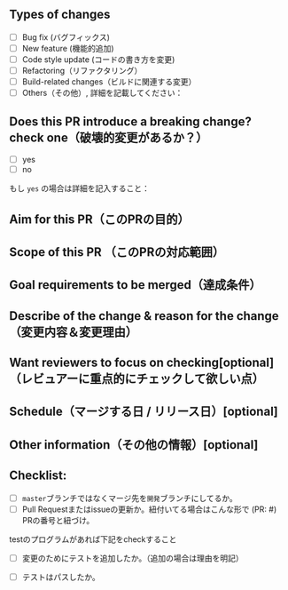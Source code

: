 <!--- Provide a general summary of your changes in the title above -->

## Types of changes
<!--- What types of changes does your code introduce? Put an `x` in all the boxes that apply: -->
- [ ] Bug fix (バグフィックス)
- [ ] New feature (機能的追加)
- [ ] Code style update (コードの書き方を変更)
- [ ] Refactoring（リファクタリング）
- [ ] Build-related changes（ビルドに関連する変更）
- [ ] Others（その他）, 詳細を記載してください：

## Does this PR introduce a breaking change? check one（破壊的変更があるか？）

- [ ] yes
- [ ] no

もし `yes` の場合は詳細を記入すること：

## Aim for this PR（このPRの目的）
<!--
何のために作業をしたか
* 「ログインユーザーが、投稿一覧画面で投稿を検索できるようにしたい」
* 「ログイン画面で、【あなたはロボットではありませんか？】のチェックを要求するようにしたい」
* 「お問い合わせフォームを作成する」

-->

## Scope of this PR （このPRの対応範囲）
<!--この PR で対応する範囲を明確に記載しましょう。 -->
<!--
// 例
# このPRの対応範囲
ここでは単純にメールアドレスを登録するところまでの実装となります。
「RFC違反のメールアドレスは登録出来ないようにする」という要件は別のPRで対応します。

一度の PR で修正出来る、小さい issue であれば以下のように記載しても構いません。
# このPRの対応範囲
https://github.com/keitakn/go-cognito-lambda/issues/26 を解決します
 -->

## Goal requirements to be merged（達成条件）

<!--
上記PRの目的を達成するために、必要だと思われること、必要だったこと を列挙してください

* メールアドレスのチェックを実装する
* フォームに項目欄を追加
 -->

## Describe of the change & reason for the change（変更内容＆変更理由）
<!--
問題を解決する為に、具体的に何を変更したのかを記載してください。

変更内容に関しては差分を見れば分かる部分も多いですが、どのような意図で変更したかは変更した本人にしか分かりません。

問題解決の手段が限られている場合、変更理由を書くのが難しい時もあります。

その場合は変更内容を具体的に記載するだけで良いですが、変更に特別な意図がある場合は必ず記載してください。
-->

## Want reviewers to focus on checking[optional]（レビュアーに重点的にチェックして欲しい点）
<!-- 中心的に見て欲しい箇所や観点があれば書いてください。-->

## Schedule（マージする日 / リリース日）[optional]
<!--
* マージしないといけない日
* リリース日

などがあれば記載してください。
-->


## Other information（その他の情報）[optional]
<!--
* 関連 URL（修正箇所の URL、ネイティブアプリなら対象となる画面）
* スクリーンショット（デザイン変更が入る場合は添付したほうが良い）
* 不安なところなどあれば
 -->


## Checklist:
<!--- Put an `x` in all the boxes that apply. -->
<!--- If your change requires a documentation PR, please link it appropriately -->
<!--- If you're unsure about any of these, don't hesitate to ask. We're here to help! -->
- [ ] `master`ブランチではなくマージ先を`開発`ブランチにしてるか。
- [ ] Pull Requestまたはissueの更新か。紐付いてる場合はこんな形で (PR: #) PRの番号と紐づけ。

testのプログラムがあれば下記をcheckすること
- [ ] 変更のためにテストを追加したか。（追加の場合は理由を明記）
- [ ] テストはパスしたか。


